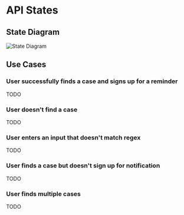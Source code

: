 # API States

## State Diagram

![State Diagram](http://www.plantuml.com/plantuml/proxy?cache=no&src=https://raw.githubusercontent.com/codeforbtv/courtbot-vt-frontend/main/docs/state-diagram.puml)


## Use Cases

### User successfully finds a case and signs up for a reminder

TODO

### User doesn't find a case

TODO

### User enters an input that doesn't match regex

TODO

### User finds a case but doesn't sign up for notification

TODO

### User finds multiple cases

TODO
